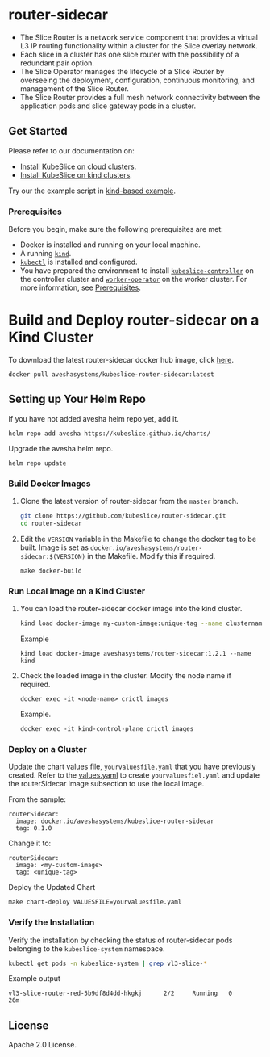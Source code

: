 # router-sidecar

* The Slice Router is a network service component that provides a virtual L3 IP routing functionality within a cluster for the Slice overlay network.
* Each slice in a cluster has one slice router with the possibility of a redundant pair option. 
* The Slice Operator manages the lifecycle of a Slice Router by overseeing the deployment, configuration, continuous monitoring, and management of the Slice Router.
* The Slice Router provides a full mesh network connectivity between the application pods and slice gateway pods in a cluster. 

## Get Started 

Please refer to our documentation on:
- [Install KubeSlice on cloud clusters](https://kubeslice.io/documentation/open-source/0.5.0/getting-started-with-cloud-clusters/installing-kubeslice/installing-the-kubeslice-controller).
- [Install KubeSlice on kind clusters](https://kubeslice.io/documentation/open-source/0.5.0/tutorials/kind-install-kubeslice-controller).

Try our the example script in [kind-based example](https://github.com/kubeslice/examples/tree/master/kind).

### Prerequisites
Before you begin, make sure the following prerequisites are met:
* Docker is installed and running on your local machine.
* A running [`kind`](https://kind.sigs.k8s.io/).
* [`kubectl`](https://kubernetes.io/docs/tasks/tools/) is installed and configured.
* You have prepared the environment to install [`kubeslice-controller`](https://github.com/kubeslice/kubeslice-controller) on the controller cluster
 and [`worker-operator`](https://github.com/kubeslice/worker-operator) on the worker cluster. For more information, see [Prerequisites](https://kubeslice.io/documentation/open-source/0.5.0/getting-started-with-cloud-clusters/prerequisites/).

# Build and Deploy router-sidecar on a Kind Cluster 

To download the latest router-sidecar docker hub image, click [here](https://hub.docker.com/r/aveshasystems/kubeslice-router-sidecar).

```console
docker pull aveshasystems/kubeslice-router-sidecar:latest
```

## Setting up Your Helm Repo

If you have not added avesha helm repo yet, add it.

```console
helm repo add avesha https://kubeslice.github.io/charts/
```

Upgrade the avesha helm repo.

```console
helm repo update
```

### Build Docker Images

1. Clone the latest version of router-sidecar from  the `master` branch.

   ```bash
   git clone https://github.com/kubeslice/router-sidecar.git
   cd router-sidecar
   ```

2. Edit the `VERSION` variable in the Makefile to change the docker tag to be built.
   Image is set as `docker.io/aveshasystems/router-sidecar:$(VERSION)` in the Makefile. Modify this if required.

   ```console
   make docker-build
   ```

### Run Local Image on a Kind Cluster

1. You can load the router-sidecar docker image into the kind cluster.

   ```bash
   kind load docker-image my-custom-image:unique-tag --name clustername
   ```

   Example

   ```console
   kind load docker-image aveshasystems/router-sidecar:1.2.1 --name kind
   ```

2. Check the loaded image in the cluster. Modify the node name if required.

   ```console
   docker exec -it <node-name> crictl images
   ```

   Example.

   ```console
   docker exec -it kind-control-plane crictl images
   ```

### Deploy on a Cluster

Update the chart values file, `yourvaluesfile.yaml` that you have previously created.
Refer to the [values.yaml](https://github.com/kubeslice/charts/blob/master/charts/kubeslice-worker/values.yaml) to create `yourvaluesfiel.yaml` and update the routerSidecar image subsection to use the local image.

From the sample:

```
routerSidecar:
  image: docker.io/aveshasystems/kubeslice-router-sidecar
  tag: 0.1.0
```

Change it to:

```
routerSidecar:
  image: <my-custom-image>
  tag: <unique-tag>
```

Deploy the Updated Chart

```console
make chart-deploy VALUESFILE=yourvaluesfile.yaml
```

### Verify the Installation
Verify the installation by checking the status of router-sidecar pods belonging to the `kubeslice-system` namespace.

```bash
kubectl get pods -n kubeslice-system | grep vl3-slice-* 
```
Example output

```
vl3-slice-router-red-5b9df8d4dd-hkgkj      2/2     Running   0          26m
```

## License

Apache 2.0 License.
